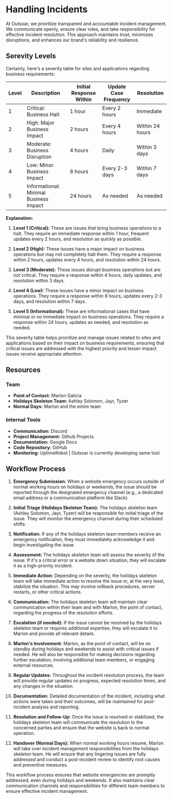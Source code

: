# Handling Incidents

At Outsoar, we prioritize transparent and accountable incident management. We communicate openly, ensure clear roles, and take responsibility for effective incident resolution. This approach maintains trust, minimizes disruptions, and enhances our brand's reliability and resilience.

## Serevity Levels

Certainly, here's a severity table for sites and applications regarding business requirements:

| Level | Description                            | Initial Response Within | Update Case Frequency | Resolution      |
| ----- | -------------------------------------- | ----------------------- | --------------------- | --------------- |
| 1     | Critical: Business Halt                | 1 hour                  | Every 2 hours         | Immediate       |
| 2     | High: Major Business Impact            | 2 hours                 | Every 4 hours         | Within 24 hours |
| 3     | Moderate: Business Disruption          | 4 hours                 | Daily                 | Within 3 days   |
| 4     | Low: Minor Business Impact             | 8 hours                 | Every 2-3 days        | Within 7 days   |
| 5     | Informational: Minimal Business Impact | 24 hours                | As needed             | As needed       |

**Explanation:**

1. **Level 1 (Critical):** These are issues that bring business operations to a halt. They require an immediate response within 1 hour, frequent updates every 2 hours, and resolution as quickly as possible.

2. **Level 2 (High):** These issues have a major impact on business operations but may not completely halt them. They require a response within 2 hours, updates every 4 hours, and resolution within 24 hours.

3. **Level 3 (Moderate):** These issues disrupt business operations but are not critical. They require a response within 4 hours, daily updates, and resolution within 3 days.

4. **Level 4 (Low):** These issues have a minor impact on business operations. They require a response within 8 hours, updates every 2-3 days, and resolution within 7 days.

5. **Level 5 (Informational):** These are informational cases that have minimal or no immediate impact on business operations. They require a response within 24 hours, updates as needed, and resolution as needed.

This severity table helps prioritize and manage issues related to sites and applications based on their impact on business requirements, ensuring that critical issues are addressed with the highest priority and lesser-impact issues receive appropriate attention.

## Resources

### Team

- **Point of Contact:** Marlon Galicia
- **Holidays Skeleton Team:** Ashley Solomon, Jayr, Tyzer
- **Normal Days:** Marlon and the entire team

### Internal Tools

- **Communication:** Discord
- **Project Management:** Github Projects
- **Documentation:** Google Docs
- **Code Repository:** GitHub
- **Monitoring:** UptimeRobot | Outsoar is currently developing same tool.

## Workflow Process

1. **Emergency Submission:** When a website emergency occurs outside of normal working hours on holidays or weekends, the issue should be reported through the designated emergency channel (e.g., a dedicated email address or a communication platform like Slack).

2. **Initial Triage (Holidays Skeleton Team):** The holidays skeleton team (Ashley Solomon, Jayr, Tyzer) will be responsible for initial triage of the issue. They will monitor the emergency channel during their scheduled shifts.

3. **Notification:** If any of the holidays skeleton team members receive an emergency notification, they must immediately acknowledge it and begin investigating the issue.

4. **Assessment:** The holidays skeleton team will assess the severity of the issue. If it's a critical error or a website down situation, they will escalate it as a high-priority incident.

5. **Immediate Action:** Depending on the severity, the holidays skeleton team will take immediate action to resolve the issue or, at the very least, stabilize the situation. This may involve rollback procedures, server restarts, or other critical actions.

6. **Communication:** The holidays skeleton team will maintain clear communication within their team and with Marlon, the point of contact, regarding the progress of the resolution efforts.

7. **Escalation (if needed):** If the issue cannot be resolved by the holidays skeleton team or requires additional expertise, they will escalate it to Marlon and provide all relevant details.

8. **Marlon's Involvement:** Marlon, as the point of contact, will be on standby during holidays and weekends to assist with critical issues if needed. He will also be responsible for making decisions regarding further escalation, involving additional team members, or engaging external resources.

9. **Regular Updates:** Throughout the incident resolution process, the team will provide regular updates on progress, expected resolution times, and any changes in the situation.

10. **Documentation:** Detailed documentation of the incident, including what actions were taken and their outcomes, will be maintained for post-incident analysis and reporting.

11. **Resolution and Follow-Up:** Once the issue is resolved or stabilized, the holidays skeleton team will communicate the resolution to the concerned parties and ensure that the website is back to normal operation.

12. **Handover (Normal Days):** When normal working hours resume, Marlon will take over incident management responsibilities from the holidays skeleton team. He will ensure that any lingering issues are fully addressed and conduct a post-incident review to identify root causes and preventive measures.

This workflow process ensures that website emergencies are promptly addressed, even during holidays and weekends. It also maintains clear communication channels and responsibilities for different team members to ensure effective incident management.

